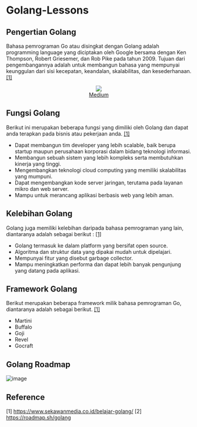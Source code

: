 # Golang-Lessons

## Pengertian Golang
Bahasa pemrograman Go atau disingkat dengan Golang adalah programming language yang diciptakan oleh Google bersama dengan Ken Thompson, Robert Griesemer, dan Rob Pike pada tahun 2009. Tujuan dari pengembangannya adalah untuk membangun bahasa yang mempunyai keunggulan dari sisi kecepatan, keandalan, skalabilitas, dan kesederhanaan. [[1]](https://www.sekawanmedia.co.id/belajar-golang/)

<p align="center">
  <img src="https://user-images.githubusercontent.com/84963363/143912941-652726e1-bad3-4fa2-9b0d-c605b490a063.png">
  <br>
  <a href="https://external-content.duckduckgo.com/iu/?u=https%3A%2F%2Ftse2.mm.bing.net%2Fth%3Fid%3DOIP.DnnkReGamr7ps_2HlGT_FQHaEL%26pid%3DApi&f=1">Medium</a>
</p>

## Fungsi Golang
Berikut ini merupakan beberapa fungsi yang dimiliki oleh Golang dan dapat anda terapkan pada bisnis atau pekerjaan anda. [[1]](https://www.sekawanmedia.co.id/belajar-golang/)
- Dapat membangun tim developer yang lebih scalable, baik berupa startup maupun perusahaan korporasi dalam bidang teknologi informasi.
- Membangun sebuah sistem yang lebih kompleks serta membutuhkan kinerja yang tinggi.
- Mengembangkan teknologi cloud computing yang memiliki skalabilitas yang mumpuni.
- Dapat mengembangkan kode server jaringan, terutama pada layanan mikro dan web server.
- Mampu untuk merancang aplikasi berbasis web yang lebih aman.

## Kelebihan Golang
Golang juga memiliki kelebihan daripada bahasa pemrograman yang lain, diantaranya adalah sebagai berikut : [[1]](https://www.sekawanmedia.co.id/belajar-golang/)
- Golang termasuk ke dalam platform yang bersifat open source.
- Algoritma dan struktur data yang dipakai mudah untuk dipelajari.
- Mempunyai fitur yang disebut garbage collector.
- Mampu meningkatkan performa dan dapat lebih banyak pengunjung yang datang pada aplikasi.

## Framework Golang
Berikut merupakan beberapa framework milik bahasa pemrograman Go, diantaranya adalah sebagai berikut. [[1]](https://www.sekawanmedia.co.id/belajar-golang/)
- Martini
- Buffalo
- Goji
- Revel
- Gocraft

## Golang Roadmap
![image](https://user-images.githubusercontent.com/84963363/145327166-a383301c-5475-43db-97c1-d7ffbcf4262c.png)

## Reference
[1] https://www.sekawanmedia.co.id/belajar-golang/
[2] https://roadmap.sh/golang
